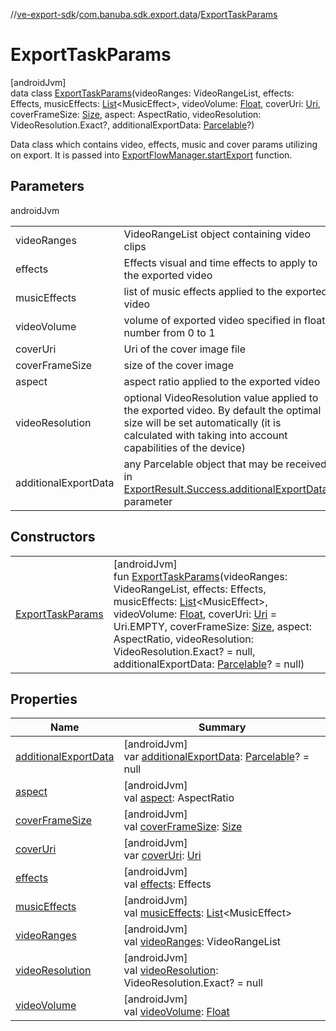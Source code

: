 //[ve-export-sdk](../../../index.md)/[com.banuba.sdk.export.data](../index.md)/[ExportTaskParams](index.md)

# ExportTaskParams

[androidJvm]\
data class [ExportTaskParams](index.md)(videoRanges: VideoRangeList, effects: Effects, musicEffects: [List](https://kotlinlang.org/api/latest/jvm/stdlib/kotlin.collections/-list/index.html)&lt;MusicEffect&gt;, videoVolume: [Float](https://kotlinlang.org/api/latest/jvm/stdlib/kotlin/-float/index.html), coverUri: [Uri](https://developer.android.com/reference/kotlin/android/net/Uri.html), coverFrameSize: [Size](https://developer.android.com/reference/kotlin/android/util/Size.html), aspect: AspectRatio, videoResolution: VideoResolution.Exact?, additionalExportData: [Parcelable](https://developer.android.com/reference/kotlin/android/os/Parcelable.html)?)

Data class which contains video, effects, music and cover params utilizing on export. It is passed into [ExportFlowManager.startExport](../-export-flow-manager/start-export.md) function.

## Parameters

androidJvm

| | |
|---|---|
| videoRanges | VideoRangeList object containing video clips |
| effects | Effects visual and time effects to apply to the exported video |
| musicEffects | list of music effects applied to the exported video |
| videoVolume | volume of exported video specified in float number from 0 to 1 |
| coverUri | Uri of the cover image file |
| coverFrameSize | size of the cover image |
| aspect | aspect ratio applied to the exported video |
| videoResolution | optional VideoResolution value applied to the exported video. By default the optimal size will be set automatically (it is calculated with taking into account capabilities of the device) |
| additionalExportData | any Parcelable object that may be received in [ExportResult.Success.additionalExportData](../-export-result/-success/additional-export-data.md) parameter |

## Constructors

| | |
|---|---|
| [ExportTaskParams](-export-task-params.md) | [androidJvm]<br>fun [ExportTaskParams](-export-task-params.md)(videoRanges: VideoRangeList, effects: Effects, musicEffects: [List](https://kotlinlang.org/api/latest/jvm/stdlib/kotlin.collections/-list/index.html)&lt;MusicEffect&gt;, videoVolume: [Float](https://kotlinlang.org/api/latest/jvm/stdlib/kotlin/-float/index.html), coverUri: [Uri](https://developer.android.com/reference/kotlin/android/net/Uri.html) = Uri.EMPTY, coverFrameSize: [Size](https://developer.android.com/reference/kotlin/android/util/Size.html), aspect: AspectRatio, videoResolution: VideoResolution.Exact? = null, additionalExportData: [Parcelable](https://developer.android.com/reference/kotlin/android/os/Parcelable.html)? = null) |

## Properties

| Name | Summary |
|---|---|
| [additionalExportData](additional-export-data.md) | [androidJvm]<br>var [additionalExportData](additional-export-data.md): [Parcelable](https://developer.android.com/reference/kotlin/android/os/Parcelable.html)? = null |
| [aspect](aspect.md) | [androidJvm]<br>val [aspect](aspect.md): AspectRatio |
| [coverFrameSize](cover-frame-size.md) | [androidJvm]<br>val [coverFrameSize](cover-frame-size.md): [Size](https://developer.android.com/reference/kotlin/android/util/Size.html) |
| [coverUri](cover-uri.md) | [androidJvm]<br>var [coverUri](cover-uri.md): [Uri](https://developer.android.com/reference/kotlin/android/net/Uri.html) |
| [effects](effects.md) | [androidJvm]<br>val [effects](effects.md): Effects |
| [musicEffects](music-effects.md) | [androidJvm]<br>val [musicEffects](music-effects.md): [List](https://kotlinlang.org/api/latest/jvm/stdlib/kotlin.collections/-list/index.html)&lt;MusicEffect&gt; |
| [videoRanges](video-ranges.md) | [androidJvm]<br>val [videoRanges](video-ranges.md): VideoRangeList |
| [videoResolution](video-resolution.md) | [androidJvm]<br>val [videoResolution](video-resolution.md): VideoResolution.Exact? = null |
| [videoVolume](video-volume.md) | [androidJvm]<br>val [videoVolume](video-volume.md): [Float](https://kotlinlang.org/api/latest/jvm/stdlib/kotlin/-float/index.html) |
